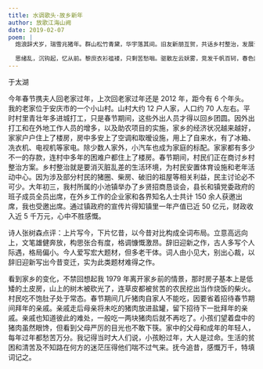 ```yaml
---
title: 水调歌头·故乡新年
author: 放歌江海山阙
date: 2019-02-07
poem: |
  炮浪辞犬岁，瑞雪兆猪年。群山松竹青黛，华宇落其间。旧友新朋互贺，共话乡村整治，发展谱新篇。游子归来喜，细辨旧容颜。

  思绪乱，沉钩起，忆从前。黎庶衣衫褴褛，只剩苦愁咽。驱散左云妖雾，竞发千帆百轲，春色韵华年。今日乡贤聚，把酒润心田。
---
```


于太湖

今年春节携夫人回老家过年，上次回老家过年还是 2012 年，距今有 6 个年头。我的老家位于安庆市的一个小山村。山村大约 12 户人家，人口约 70 人左右。平时村里青壮年多进城打工，只是春节期间，这些外出人员才得以回乡团圆。因外出打工和在外地工作人员的增多，以及助农项目的实施，家乡的经济状况越来越好，家家户户住上了楼房，房中多安上了空调和取暧设施，用上了自来水，有了冰箱、冼衣机、电视机等家电。除少数人家外，小汽车也成为家庭的标配。家家都有多少不一的存款，连村中多年的困难户都住上了楼房。春节期间，村民们正在商讨乡村整治方案。乡村整治就是要消灭脏乱差的生活环境，为村民安置体育设施和老年活动中心。因为涉及部分村民的猪圈、柴房、破旧的祖屋等相关利益，民主讨论必不可少。大年初三，我村所属的小池镇举办了乡贤招商恳谈会，县长和镇党委政府的班子成员全员出席，在外乡工作的企业家和各界知名人士共计 150 余人获邀出席，我也受邀出席。通过镇政府的宣传片得知镇里一年产值已近 50 亿元，财政收入近 5 千万元，心中不胜感慨。

诗人张树森点评：上片写今，下片忆昔，以今昔对比构成全词布局。立意高远向上，文笔雄健奔放，构思张合有度，格调慷慨激昂。辞旧迎新之作，古人多写个人际遇，格局偏小。今人爱写宏大题材，但多老干体。词人由小见大，别出心裁，以辞旧迎新写出今昔变迁，实为此类题材难得之作。

看到家乡的变化，不禁回想起我 1979 年离开家乡前的情景，那时房子基本上是低矮的土皮房，山上的树木被砍光了，连草皮都被贫苦的农民挖出当作烧饭的柴火。村民吃不饱肚子处于常态。春节期间几斤猪肉自家人不能吃，因要省着招待春节期间拜年的亲戚。亲戚走后母亲将未吃的猪肉放进盐罐，留下招待下一批拜年的亲戚。亲戚也知道彼此的难处，一般吃一两块猪肉后就不再吃了。小孩们望着盘中的猪肉虽然眼馋，但看到父母严厉的目光也不敢下筷。家中的父母和成年的年轻人，每年过年都愁苦万分。我记得当时大人们说，小孩盼过年，大人是过命。生活的贫困和清苦及不知路在何方的迷茫压得他们喘不过气来。抚今追昔，感慨万千，特填词记之。
